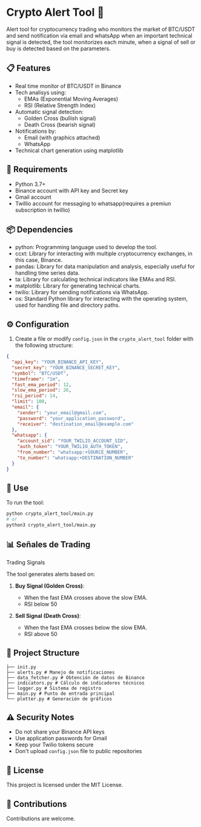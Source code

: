 # Crypto Alert Tool 🚀

Alert tool for cryptocurrency trading who monitors the market of BTC/USDT and send notification via email and whatsApp when an important technical signal is detected, the tool monitorizes each minute, when a signal of sell or buy is detected based on the parameters.

## 📋 Features

- Real time monitor of BTC/USDT in Binance
- Tech analisys using:
  - EMAs (Exponential Moving Averages)
  - RSI (Relative Strength Index)
- Automatic signal detection:
  - Golden Cross (bullish signal)
  - Death Cross (bearish signal)
- Notifications by:
  - Email (with graphics attached)
  - WhatsApp
- Technical chart generation using matplotlib

## 🔧 Requirements

- Python 3.7+
- Binance account with API key and Secret key
- Gmail account
- Twillio account for messaging to whatsapp(requires a premiun subscription in twillio)

## 📦 Dependencies
- python: Programming language used to develop the tool.
- ccxt: Library for interacting with multiple cryptocurrency exchanges, in this case, Binance.
- pandas: Library for data manipulation and analysis, especially useful for handling time series data.
- ta: Library for calculating technical indicators like EMAs and RSI.
- matplotlib: Library for generating technical charts.
- twilio: Library for sending notifications via WhatsApp.
- os: Standard Python library for interacting with the operating system, used for handling file and directory paths.

## ⚙️ Configuration

1. Create a file or modify `config.json` in the `crypto_alert_tool` folder with the following structure:
```json
{
  "api_key": "YOUR_BINANCE_API_KEY",
  "secret_key": "YOUR_BINANCE_SECRET_KEY",
  "symbol": "BTC/USDT",
  "timeframe": "1m",
  "fast_ema_period": 12,
  "slow_ema_period": 26,
  "rsi_period": 14,
  "limit": 100,
  "email": {
    "sender": "your_email@gmail.com",
    "password": "your_application_password",
    "receiver": "destination_email@example.com"
  },
  "whatsapp": {
    "account_sid": "YOUR_TWILIO_ACCOUNT_SID",
    "auth_token": "YOUR_TWILIO_AUTH_TOKEN",
    "from_number": "whatsapp:+SOURCE_NUMBER",
    "to_number": "whatsapp:+DESTINATION_NUMBER"
  }
}
```

## 🚀 Use

To run the tool:

```bash
python crypto_alert_tool/main.py
# or
python3 crypto_alert_tool/main.py
```


## 📊 Señales de Trading

Trading Signals

The tool generates alerts based on:

1. **Buy Signal (Golden Cross)**:
   - When the fast EMA crosses above the slow EMA.
   - RSI below 50

2. **Sell Signal (Death Cross)**:
   - When the fast EMA crosses below the slow EMA.
   - RSI above 50

## 📁 Project Structure
```crypto_alert_tool/
├── init.py
├── alerts.py # Manejo de notificaciones
├── data_fetcher.py # Obtención de datos de Binance
├── indicators.py # Cálculo de indicadores técnicos
├── logger.py # Sistema de registro
├── main.py # Punto de entrada principal
└── plotter.py # Generación de gráficos
```


## ⚠️ Security Notes

- Do not share your Binance API keys
- Use application passwords for Gmail
- Keep your Twilio tokens secure
- Don't upload `config.json` file to public repositories

## 📝 License

This project is licensed under the MIT License.

## 👥 Contributions

Contributions are welcome. 